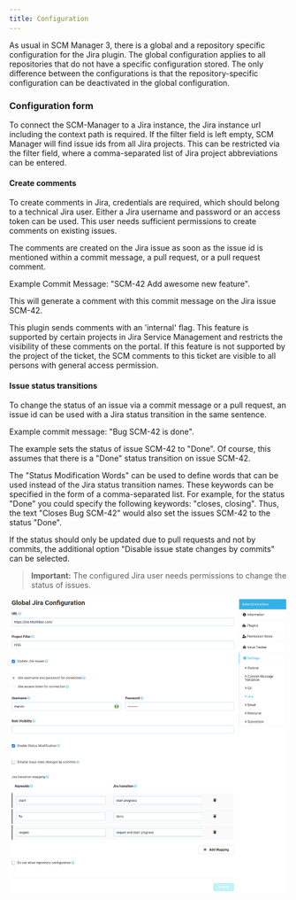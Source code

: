 ```yaml
---
title: Configuration
---
```


As usual in SCM Manager 3, there is a global and a repository specific configuration for the Jira plugin.
The global configuration applies to all repositories that do not have a specific configuration stored.
The only difference between the configurations is that the repository-specific configuration can be deactivated in the global configuration.

### Configuration form
To connect the SCM-Manager to a Jira instance, the Jira instance url including the context path is required.
If the filter field is left empty, SCM Manager will find issue ids from all Jira projects.
This can be restricted via the filter field, where a comma-separated list of Jira project abbreviations can be entered.

#### Create comments
To create comments in Jira, credentials are required, which should belong to a technical Jira user.
Either a Jira username and password or an access token can be used.
This user needs sufficient permissions to create comments on existing issues.

The comments are created on the Jira issue as soon as the issue id is mentioned within a commit message, a pull request,
or a pull request comment.

Example Commit Message: "SCM-42 Add awesome new feature".

This will generate a comment with this commit message on the Jira issue SCM-42.

This plugin sends comments with an 'internal' flag. This feature is supported by certain projects in Jira Service Management
and restricts the visibility of these comments on the portal. If this feature is not supported by the project of the ticket, 
the SCM comments to this ticket are visible to all persons with general access permission.

#### Issue status transitions
To change the status of an issue via a commit message or a pull request,
an issue id can be used with a Jira status transition in the same sentence.

Example commit message: "Bug SCM-42 is done".

The example sets the status of issue SCM-42 to "Done".
Of course, this assumes that there is a "Done" status transition on issue SCM-42.

The "Status Modification Words" can be used to define words that can be used instead of the Jira status transition names.
These keywords can be specified in the form of a comma-separated list.
For example, for the status "Done" you could specify the following keywords: "closes, closing".
Thus, the text "Closes Bug SCM-42" would also set the issues SCM-42 to the status "Done".

If the status should only be updated due to pull requests and not by commits, the additional option "Disable issue
state changes by commits" can be selected.

> **Important:** The configured Jira user needs permissions to change the status of issues.

![Jira Configuration](assets/config.png)
